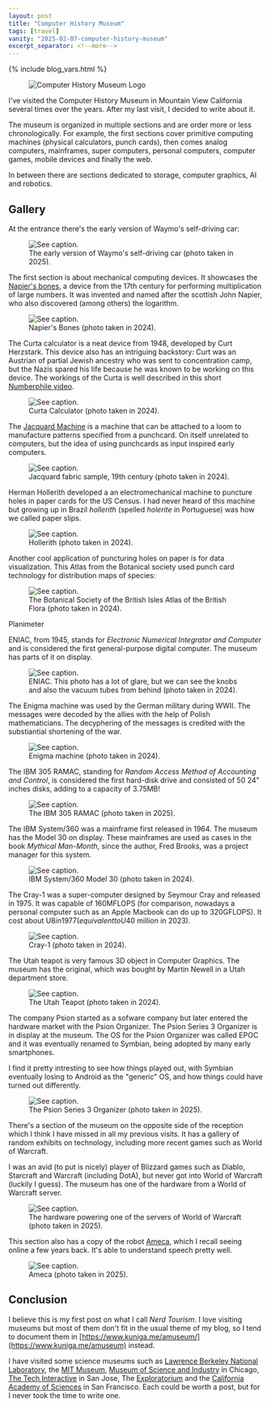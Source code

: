 ```yaml
---
layout: post
title: "Computer History Museum"
tags: [travel]
vanity: "2025-02-07-computer-history-museum"
excerpt_separator: <!--more-->
---
```


{% include blog_vars.html %}

<figure class="image_float_left">
  <img src="{{resources_path}}/chm.jpg" alt="Computer History Museum Logo" />
</figure>

I've visited the Computer History Museum in Mountain View California several times over the years. After my last visit, I decided to write about it.

<!--more-->

The museum is organized in multiple sections and are order more or less chronologically. For example, the first sections cover primitive computing machines (physical calculators, punch cards), then comes analog computers, mainframes, super computers, personal computers, computer games, mobile devices and finally the web.

In between there are sections dedicated to storage, computer graphics, AI and robotics.

## Gallery

At the entrance there's the early version of Waymo's self-driving car:

<figure class="center_children">
  <img src="{{resources_path}}/waymo.jpg" alt="See caption." />
  <figcaption>The early version of Waymo's self-driving car (photo taken in 2025).</figcaption>
</figure>

The first section is about mechanical computing devices. It showcases the [Napier's bones](https://en.wikipedia.org/wiki/Napier%27s_bones), a device from the 17th century for performing multiplication of large numbers. It was invented and named after the scottish John Napier, who also discovered (among others) the logarithm.

<figure class="center_children">
  <img src="{{resources_path}}/napier.jpg" alt="See caption." />
  <figcaption>Napier's Bones (photo taken in 2024).</figcaption>
</figure>

The Curta calculator is a neat device from 1948, developed by Curt Herzstark. This device also has an intriguing backstory: Curt was an Austrian of partial Jewish ancestry who was sent to concentration camp, but the Nazis spared his life because he was known to be working on this device. The workings of the Curta is well described in this short [Numberphile video](https://www.youtube.com/watch?v=ZDn_DDsBWws).

<figure class="center_children">
  <img src="{{resources_path}}/curta.jpg" alt="See caption." />
  <figcaption>Curta Calculator (photo taken in 2024).</figcaption>
</figure>


The [Jacquard Machine](https://en.wikipedia.org/wiki/Jacquard_machine) is a machine that can be attached to a loom to manufacture patterns specified from a punchcard. On itself unrelated to computers, but the idea of using punchcards as input inspired early computers.

<figure class="center_children">
  <img src="{{resources_path}}/jacquard.jpg" alt="See caption." />
  <figcaption>Jacquard fabric sample, 19th century (photo taken in 2024).</figcaption>
</figure>

Herman Hollerith developed a an electromechanical machine to puncture holes in paper cards for the US Census. I had never heard of this machine but growing up in Brazil *hollerith* (spelled *holerite* in Portuguese) was how we called paper slips.

<figure class="center_children">
  <img src="{{resources_path}}/hollerith.jpg" alt="See caption." />
  <figcaption>Hollerith (photo taken in 2024).</figcaption>
</figure>

Another cool application of puncturing holes on paper is for data visualization. This Atlas from the Botanical society used punch card technology for distribution maps of species:

<figure class="center_children">
  <img src="{{resources_path}}/atlas.jpg" alt="See caption." />
  <figcaption>The Botanical Society of the British Isles Atlas of the British Flora (photo taken in 2024).</figcaption>
</figure>



Planimeter

ENIAC, from 1945, stands for *Electronic Numerical Integrator and Computer* and is considered the first general-purpose digital computer. The museum has parts of it on display.

<figure class="center_children">
  <img src="{{resources_path}}/eniac.jpg" alt="See caption." />
  <figcaption>ENIAC. This photo has a lot of glare, but we can see the knobs and also the vacuum tubes from behind (photo taken in 2024).</figcaption>
</figure>

The Enigma machine was used by the German military during WWII. The messages were decoded by the allies with the help of Polish mathematicians. The decyphering of the messages is credited with the substiantial shortening of the war.

<figure class="center_children">
  <img src="{{resources_path}}/enigma.jpg" alt="See caption." />
  <figcaption>Enigma machine (photo taken in 2024).</figcaption>
</figure>

The IBM 305 RAMAC, standing for *Random Access Method of Accounting and Control*, is considered the first hard-disk drive and consisted of 50 24" inches disks, adding to a capacity of 3.75MB!

<figure class="center_children">
  <img src="{{resources_path}}/ramac.jpg" alt="See caption." />
  <figcaption>The IBM 305 RAMAC (photo taken in 2025).</figcaption>
</figure>

The IBM System/360 was a mainframe first released in 1964. The museum has the Model 30 on display. These mainframes are used as cases in the book *Mythical Man-Month*, since the author, Fred Brooks, was a project manager for this system.

<figure class="center_children">
  <img src="{{resources_path}}/ibm360.jpg" alt="See caption." />
  <figcaption>IBM System/360 Model 30 (photo taken in 2024).</figcaption>
</figure>


The Cray-1 was a super-computer designed by Seymour Cray and released in 1975. It was capable of 160MFLOPS (for comparison, nowadays a personal computer such as an Apple Macbook can do up to 320GFLOPS). It cost about U$8 in 1977 (equivalent to U$40 million in 2023).

<figure class="center_children">
  <img src="{{resources_path}}/cray.jpg" alt="See caption." />
  <figcaption>Cray-1 (photo taken in 2024).</figcaption>
</figure>

The Utah teapot is very famous 3D object in Computer Graphics. The museum has the original, which was bought by Martin Newell in a Utah department store.

<figure class="center_children">
  <img src="{{resources_path}}/teapot.jpg" alt="See caption." />
  <figcaption>The Utah Teapot (photo taken in 2024).</figcaption>
</figure>

The company Psion started as a sofware company but later entered the hardware market with the Psion Organizer. The Psion Series 3 Organizer is in display at the museum. The OS for the Psion Organizer was called EPOC and it was eventually renamed to Symbian, being adopted by many early smartphones.

I find it pretty intresting to see how things played out, with Symbian eventually losing to Android as the "generic" OS, and how things could have turned out differently.

<figure class="center_children">
  <img src="{{resources_path}}/psion.jpg" alt="See caption." />
  <figcaption>The Psion Series 3 Organizer (photo taken in 2025).</figcaption>
</figure>

There's a section of the museum on the opposite side of the reception which I think I have missed in all my previous visits. It has a gallery of random exhibits on technology, including more recent games such as World of Warcraft.

I was an avid (to put is nicely) player of Blizzard games such as Diablo, Starcraft and Warcraft (including DotA), but never got into World of Warcraft (luckily I guess). The museum has one of the hardware from a World of Warcraft server.

<figure class="center_children">
  <img src="{{resources_path}}/wow.jpg" alt="See caption." />
  <figcaption>The hardware powering one of the servers of World of Warcraft (photo taken in 2025).</figcaption>
</figure>

This section also has a copy of the robot [Ameca](https://en.wikipedia.org/wiki/Ameca_(robot)), which I recall seeing online a few years back. It's able to understand speech pretty well.

<figure class="center_children">
  <img src="{{resources_path}}/ameca.jpg" alt="See caption." />
  <figcaption>Ameca (photo taken in 2025).</figcaption>
</figure>

## Conclusion

I believe this is my first post on what I call *Nerd Tourism*. I love visiting museums but most of them don't fit in the usual theme of my blog, so I tend to document them in [https://www.kuniga.me/amuseum/](https://www.kuniga.me/amuseum) instead.

I have visited some science museums such as [Lawrence Berkeley National Laboratory](https://en.wikipedia.org/wiki/Lawrence_Berkeley_National_Laboratory), the [MIT Museum](https://en.wikipedia.org/wiki/MIT_Museum), [Museum of Science and Industry](https://en.wikipedia.org/wiki/Museum_of_Science_and_Industry_(Chicago)) in Chicago, [The Tech Interactive](https://en.wikipedia.org/wiki/The_Tech_Interactive) in San Jose, The [Exploratorium](https://en.wikipedia.org/wiki/Exploratorium) and the [California Academy of Sciences](https://en.wikipedia.org/wiki/California_Academy_of_Sciences) in San Francisco. Each could be worth a post, but for I never took the time to write one.
